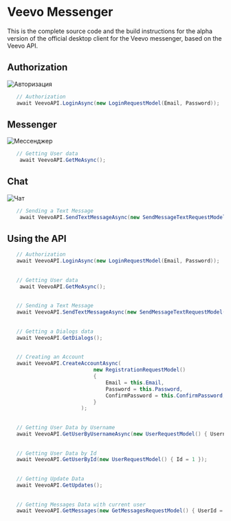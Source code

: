 # Veevo Messenger

This is the complete source code and the build instructions for the alpha version of the official desktop client for the Veevo messenger, based on the Veevo API.

## Authorization
![Авторизация](https://lh4.googleusercontent.com/rsbdXuDbMUKl3Va79GVZ4nBKeNY7moqhrX0H_IM3zt4vv6EURhZH1omxIakhYhfqZDnyudmcwCJtJdbnZ4Zq=w1919-h896-rw "Veevo авторизация")
```C#
   // Authorization
   await VeevoAPI.LoginAsync(new LoginRequestModel(Email, Password));
 ```
## Messenger
![Мессенджер](https://lh6.googleusercontent.com/3CePRK-rhl_m8RQMODqj3KSmjF3XC1NwYioDes8ppgVbwTM9rQAPx2eKuH92PBsWS0k=w1200-h630-p "Мессенджер")
```C#
   // Getting User data
    await VeevoAPI.GetMeAsync();
 ```
## Chat
![Чат](https://lh4.googleusercontent.com/goiyncZPMx88PWAlH3udNkbETvNnG-NhK50RBniG9QY-g7hNrebvGBYq8nuklAYS7P2OamIcf-fRuKIUquQJ=w1919-h896-rw "Чат")
```C#
   // Sending a Text Message
    await VeevoAPI.SendTextMessageAsync(new SendMessageTextRequestModel() { ToUserId = 1, Text = "Привет" });
 ```
## Using the API 
```C#
   // Authorization
   await VeevoAPI.LoginAsync(new LoginRequestModel(Email, Password));
   
   
   // Getting User data
    await VeevoAPI.GetMeAsync();
    
    
   // Sending a Text Message
   await VeevoAPI.SendTextMessageAsync(new SendMessageTextRequestModel() { ToUserId = 1, Text = "Привет" });
   
   
   // Getting a Dialogs data
   await VeevoAPI.GetDialogs();
   
   
   // Creating an Account
   await VeevoAPI.CreateAccountAsync(
                            new RegistrationRequestModel()
                            {
                                Email = this.Email,
                                Password = this.Password,
                                ConfirmPassword = this.ConfirmPassword,
                            }
                        );
                        
                        
   // Getting User Data by Username
   await VeevoAPI.GetUserByUsernameAsync(new UserRequestModel() { Username = "#imp0$t0r"});
   
   
   // Getting User Data by Id
   await VeevoAPI.GetUserById(new UserRequestModel() { Id = 1 });
   
   
   // Getting Update Data
   await VeevoAPI.GetUpdates();
   
   
   // Getting Messages Data with current user
   await VeevoAPI.GetMessages(new GetMessagesRequestModel() { UserId = 1 });
```
